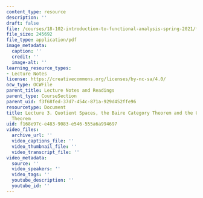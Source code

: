```yaml
---
content_type: resource
description: ''
draft: false
file: /courses/18-102-introduction-to-functional-analysis-spring-2021/f168e97ce4839083e546555a6a994697_MIT18_102s21_lec3.pdf
file_size: 245692
file_type: application/pdf
image_metadata:
  caption: ''
  credit: ''
  image-alt: ''
learning_resource_types:
- Lecture Notes
license: https://creativecommons.org/licenses/by-nc-sa/4.0/
ocw_type: OCWFile
parent_title: Lecture Notes and Readings
parent_type: CourseSection
parent_uid: f3f68fed-37d7-454c-871a-929d452ffe96
resourcetype: Document
title: Lecture 3. Quotient Spaces, the Baire Category Theorem and the Uniform Boundedness
  Theorem
uid: f168e97c-e483-9083-e546-555a6a994697
video_files:
  archive_url: ''
  video_captions_file: ''
  video_thumbnail_file: ''
  video_transcript_file: ''
video_metadata:
  source: ''
  video_speakers: ''
  video_tags: ''
  youtube_description: ''
  youtube_id: ''
---
```


